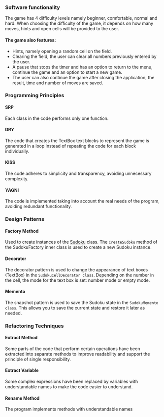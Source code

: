 ### Software functionality

The game has 4 difficulty levels namely beginner, comfortable, normal and hard. When choosing the difficulty of the game, it depends on how many moves, hints and open cells will be provided to the user.

#### The game also features:
+ Hints, namely opening a random cell on the field.
+ Clearing the field, the user can clear all numbers previously entered by the user.
+ A pause that stops the timer and has an option to return to the menu, continue the game and an option to start a new game.
+ The user can also continue the game after closing the application, the result, time and number of moves are saved.


### Programming Principles

#### SRP
Each class in the code performs only one function.

#### DRY
The code that creates the TextBox text blocks to represent the game is generated in a loop instead of repeating the code for each block individually.

#### KISS
The code adheres to simplicity and transparency, avoiding unnecessary complexity.

#### YAGNI 
The code is implemented taking into account the real needs of the program, avoiding redundant functionality.


### Design Patterns

#### Factory Method
Used to create instances of the [Sudoku](Sudoku.cs) class. The `CreateSudoku` method of the SudokuFactory inner class is used to create a new Sudoku instance.

#### Decorator
The decorator pattern is used to change the appearance of text boxes (TextBox) in the `SudokuCellDecorator class`. Depending on the number in the cell, the mode for the text box is set: number mode or empty mode.

#### Memento
The snapshot pattern is used to save the Sudoku state in the `SudokuMemento class`. This allows you to save the current state and restore it later as needed.

### Refactoring Techniques

#### Extract Method
Some parts of the code that perform certain operations have been extracted into separate methods to improve readability and support the principle of single responsibility.

#### Extract Variable
Some complex expressions have been replaced by variables with understandable names to make the code easier to understand.

#### Rename Method
The program implements methods with understandable names

